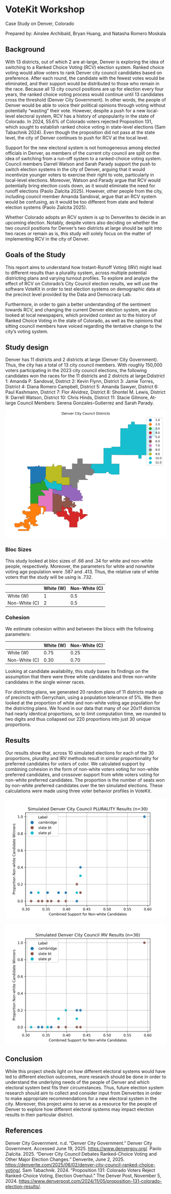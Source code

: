 # VoteKit Workshop
Case Study on Denver, Colorado

Prepared by: Ainslee Archibald, Bryan Huang, and Natasha Romero Moskala

## Background

With 13 districts, out of which 2 are at-large, Denver is exploring the idea of switching to a Ranked Choice Voting (RCV) election system. Ranked choice voting would allow voters to rank Denver city council candidates based on preference. After each round, the candidate with the fewest votes would be eliminated, and their support would be distributed to those who remain in the race. Because all 13 city council positions are up for election every four years, the ranked choice voting process would continue until 13 candidates cross the threshold (Denver City Government). In other words, the people of Denver would be able to voice their political opinions through voting without potentially “wasting” their vote. However, despite a push for a new local-level electoral system, RCV has a history of unpopularity in the state of Colorado. In 2024, 55.6% of Colorado voters rejected Proposition 131, which sought to establish ranked choice voting in state-level elections (Sam Tabachnik 2024). Even though the proposition did not pass at the state level, the city of Denver continues to push for RCV at the local level. 

Support for the new electoral system is not homogeneous among elected officials in Denver, as members of the current city council are split on the idea of switching from a run-off system to a ranked-choice voting system. Council members Darrell Watson and Sarah Parady support the push to switch election systems in the city of Denver, arguing that it would incentivize younger voters to exercise their right to vote, particularly in local-level elections. Moreover, Watson and Parady argue that RCV would potentially bring election costs down, as it would eliminate the need for runoff elections (Paolo Zialcita 2025). However, other people from the city, including council member Amanda Sandoval, argue that an RCV system would be confusing, as it would be too different from state and federal election systems (Paolo Zialcita 2025). 

Whether Colorado adopts an RCV system is up to Denverites to decide in an upcoming election. Notably, despite voters also deciding on whether the two council positions for Denver’s two districts at large should be split into two races or remain as is, this study will solely focus on the matter of implementing RCV in the city of Denver.

## Goals of the Study
This report aims to understand how Instant-Runoff Voting (IRV)  might lead to different results than a plurality system, across multiple potential districting plans and varying turnout profiles. To explore and analyze the effect of RCV on Colorado’s City Council election results, we will use the software VoteKit in order to test election systems on demographic data at the precinct level provided by the Data and Democracy Lab.	

Furthermore, in order to gain a better understanding of the sentiment towards RCV, and changing the current Denver election system, we also looked at local newspapers, which provided context as to the history of Ranked Choice Voting in the state of Colorado, as well as the opinions that sitting council members have voiced regarding the tentative change to the city’s voting system.

## Study design

Denver has 11 districts and 2 districts at large (Denver City Government). Thus, the city has a total of 13 city council members. With roughly 150,000 voters participating in the 2023 city council elections, the following candidates won the races for the 11 districts and 2 districts at large:Ddistrict 1: Amanda P. Sandoval, District 2: Kevin Flynn, District 3: Jamie Torres, District 4: Diana Romero Campbell, District 5: Amanda Sawyer, District 6: Paul Kashmann, District 7: Flor Alvidrez, District 8: Shontel M. Lewis, District 9: Darrell Watson, District 10: Chris Hinds, District 11: Stacie Gilmore, At-large Council Members: Serena Gonzales-Gutierrez and Sarah Parady.

![Denver City Council Districts Map](districts.png)

### Bloc Sizes

This study looked at bloc sizes of .66 and .34 for white and non-white people, respectively. Moreover, the parameters for white and nonwhite voting age population were .587 and .413. Thus, the relative rate of white voters that the study will be using is .732.

|               | White (W) | Non-White (C) |
|--------------|-----------|----------------|
| White (W)    |    1      |      0.5       |
| Non-White (C)|    2      |      0.5       |

### Cohesion

We estimate cohesion within and between the blocs with the following parameters: 

|               | White (W) | Non-White (C) |
|--------------|-----------|----------------|
| White (W)    |   0.75    |      0.25      |
| Non-White (C)|   0.30    |      0.70      |

Looking at candidate availability, this study bases its findings on the assumption that there were three white candidates and three non-white candidates in the single winner races.

For districting plans, we generated 20 random plans of 11 districts made up of precincts with Gerrychain, using a population tolerance of 5%. We then looked at the proportion of white and non-white voting age population for the districting plans. We found in our data that many of our 20x11 districts had nearly identical proportions, so to limit computation time, we rounded to two digits and thus collapsed our 220 proportions into just 30 unique proportions.

## Results
Our results show that, across 10 simulated elections for each of the 30 proportions, plurality and IRV methods result in similar proportionality for preferred candidates for voters of color. We calculated support by combining cohesion in the form of non-white voters voting for non-white preferred candidates, and crossover support from white voters voting for non-white preferred candidates. The proportion is the number of seats won by non-white preferred candidates over the ten simulated elections. These calculations were made using three voter behavior profiles in VoteKit.

![Plurality Scatterplot. Shows proportionality as combined support for non-white candidates increase, so do non-white candidate winners. no obvious pattern between cambridge, slate bt, and slate pl profiles.](plurality_scatterplot.png)

![IRV Scatterplot. Also shows proportionality as combined support for non-white candidates increase, so do non-white candidate winners. no obvious pattern between cambridge, slate bt, and slate pl profiles.](irv_scatterplot.png)

## Conclusion
While this project sheds light on how different electoral systems would have led to different election outcomes, more research should be done in order to understand the underlying needs of the people of Denver and which electoral system best fits their circumstances. Thus, future election system research should aim to collect and consider input from Denverites in order to make appropriate recommendations for a new electoral system in the city. Moreover, this project aims to serve as a resource for the people of Denver to explore how different electoral systems may impact election results in their particular district.

## References

Denver City Government. n.d. “Denver City Government.” Denver City Government. Accessed June 19, 2025. https://www.denvergov.org/.
Paolo Zialcita. 2025. “Denver City Council Debates Ranked-Choice Voting and Other Major Election Changes.” Denverite, June 2, 2025. https://denverite.com/2025/06/02/denver-city-council-ranked-choice-voting/.
Sam Tabachnik. 2024. “Proposition 131: Colorado Voters Reject Ranked-Choice Voting, Election Overhaul.” The Denver Post, November 5, 2024. https://www.denverpost.com/2024/11/05/proposition-131-colorado-election-results/.


